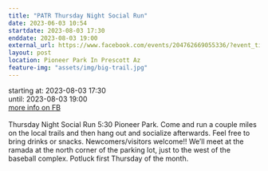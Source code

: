 ```yaml
---
title: "PATR Thursday Night Social Run"
date: 2023-06-03 10:54
startdate: 2023-08-03 17:30
enddate: 2023-08-03 19:00
external_url: https://www.facebook.com/events/204762669055336/?event_time_id=204762705721999
layout: post
location: Pioneer Park In Prescott Az
feature-img: "assets/img/big-trail.jpg"
---
```


starting at: 2023-08-03 17:30<br>until: 2023-08-03 19:00<br><a href="https://www.facebook.com/events/204762669055336/?event_time_id=204762705721999">more info on FB</a><br><br>Thursday Night Social Run 5&#58;30 Pioneer Park.  Come and run a couple miles on the local trails and then hang out and socialize afterwards.  Feel free to bring drinks or snacks. Newcomers/visitors welcome!!  We’ll meet at the ramada at the north corner of the parking lot, just to the west of the baseball complex.  Potluck first Thursday of the month.<br>
  <br>
  
